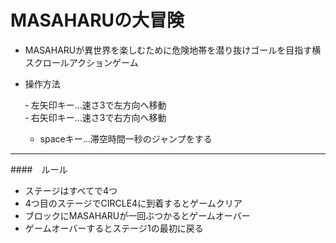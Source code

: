 # MASAHARUの大冒険 

- MASAHARUが異世界を楽しむために危険地帯を潜り抜けゴールを目指す横スクロールアクションゲーム

- 操作方法

  ‐ 左矢印キー…速さ3で左方向へ移動   
  ‐ 右矢印キー…速さ3で右方向へ移動
  - spaceキー…滞空時間一秒のジャンプをする
---
####　ルール
+ ステージはすべてで4つ
+ 4つ目のステージでCIRCLE4に到着するとゲームクリア
+ ブロックにMASAHARUが一回ぶつかるとゲームオーバー
+ ゲームオーバーするとステージ1の最初に戻る
